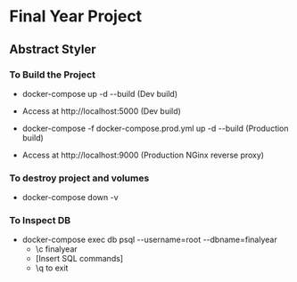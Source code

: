 # Final Year Project

## Abstract Styler

### To Build the Project

* docker-compose up -d --build (Dev build)
* Access at http://localhost:5000 (Dev build)

* docker-compose -f docker-compose.prod.yml up -d --build (Production build)
* Access at http://localhost:9000 (Production NGinx reverse proxy)

### To destroy project and volumes

* docker-compose down -v

### To Inspect DB

* docker-compose exec db psql --username=root --dbname=finalyear
    * \c finalyear
    * [Insert SQL commands]
    * \q to exit



